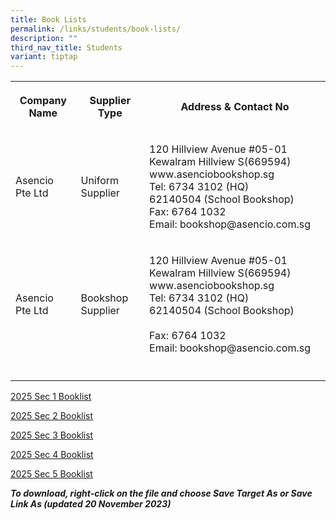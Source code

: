 ```yaml
---
title: Book Lists
permalink: /links/students/book-lists/
description: ""
third_nav_title: Students
variant: tiptap
---
```

<table style="minWidth: 75px">
<colgroup>
<col>
<col>
<col>
</colgroup>
<tbody>
<tr>
<th rowspan="1" colspan="1">
<p>Company Name</p>
</th>
<th rowspan="1" colspan="1">
<p>Supplier Type</p>
</th>
<th rowspan="1" colspan="1">
<p>Address &amp; Contact No</p>
</th>
</tr>
<tr>
<td rowspan="1" colspan="1">
<p>Asencio Pte Ltd</p>
</td>
<td rowspan="1" colspan="1">
<p>Uniform Supplier</p>
</td>
<td rowspan="1" colspan="1">
<p>120 Hillview Avenue #05-01 Kewalram Hillview S(669594)
<br>www.asenciobookshop.sg
<br>Tel: 6734 3102 (HQ)
<br>62140504 (School Bookshop)
<br>Fax: 6764 1032
<br>Email: bookshop@asencio.com.sg</p>
</td>
</tr>
<tr>
<td rowspan="1" colspan="1">
<p>Asencio Pte Ltd</p>
</td>
<td rowspan="1" colspan="1">
<p>Bookshop Supplier</p>
</td>
<td rowspan="1" colspan="1">
<p>120 Hillview Avenue #05-01 Kewalram Hillview S(669594)
<br>www.asenciobookshop.sg
<br>Tel: 6734 3102 (HQ)
<br>62140504 (School Bookshop)
<br>
<br>Fax: 6764 1032
<br>Email: bookshop@asencio.com.sg</p>
</td>
</tr>
<tr>
<td rowspan="1" colspan="1">
<p></p>
</td>
<td rowspan="1" colspan="1">
<p></p>
</td>
<td rowspan="1" colspan="1">
<p></p>
</td>
</tr>
</tbody>
</table>
<p><a href="/files/Booklist/2025/Broadrick_Secondary_2025_Sec_1.pdf" rel="noopener nofollow" target="_blank">2025 Sec 1 Booklist</a>
</p>
<p><a href="/files/Booklist/2025/Broadrick_Secondary_2025_Sec_2.pdf" rel="noopener nofollow" target="_blank">2025 Sec 2 Booklist</a>
</p>
<p><a href="/files/Booklist/2025/Broadrick_Secondary_2025_Sec_3.pdf" rel="noopener nofollow" target="_blank">2025 Sec 3 Booklist</a>
</p>
<p><a href="/files/Booklist/2025/Broadrick_Secondary_2025_Sec_4.pdf" rel="noopener nofollow" target="_blank">2025 Sec 4 Booklist</a>
</p>
<p><a href="/files/Booklist/2025/Broadrick_Secondary_2025_Sec_5.pdf" rel="noopener nofollow" target="_blank">2025 Sec 5 Booklist</a>
</p>
<p></p>
<p><strong><em>To download, right-click on the file and choose Save Target As or Save Link As (updated 20 November 2023)</em></strong>
</p>